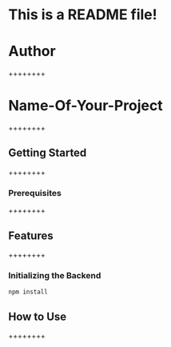 # This is a README file!

# Author
++++++++

# Name-Of-Your-Project
++++++++

## Getting Started
++++++++

### Prerequisites
++++++++

## Features
++++++++

### Initializing the Backend
   ```
   npm install
   ```


## How to Use
++++++++

